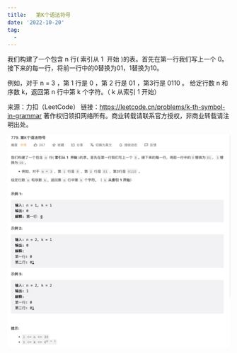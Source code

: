 ```yaml
---
title:   第K个语法符号
date: '2022-10-20'
tag:
  - 
---
```

我们构建了一个包含 n 行( 索引从 1  开始 )的表。首先在第一行我们写上一个 0。接下来的每一行，将前一行中的0替换为01，1替换为10。

例如，对于 n = 3 ，第 1 行是 0 ，第 2 行是 01 ，第3行是 0110 。
给定行数 n 和序数 k，返回第 n 行中第 k 个字符。（ k 从索引 1 开始）

来源：力扣（LeetCode）
链接：<https://leetcode.cn/problems/k-th-symbol-in-grammar>
著作权归领扣网络所有。商业转载请联系官方授权，非商业转载请注明出处。

![alt](./image/example.png)
